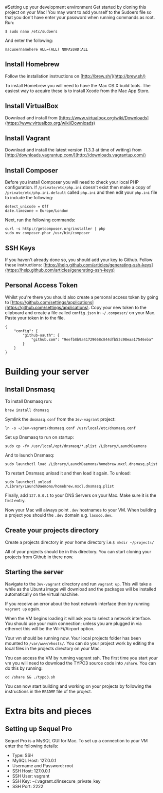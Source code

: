 #Setting up your development environment
Get started by cloning this project on your Mac!
You may want to add yourself to the Sudoers file so that you don't have enter your password when running commands as root. Run: 

	$ sudo nano /etc/sudoers

And enter the following:

	macusernamehere ALL=(ALL) NOPASSWD:ALL

## Install Homebrew

Follow the installation instructions on [http://brew.sh/](http://brew.sh/)

To install Homebrew you will need to have the Mac OS X build tools. The easiest way to acquire these is to install Xcode from the Mac App Store.

## Install VirtualBox

Download and install from [https://www.virtualbox.org/wiki/Downloads](https://www.virtualbox.org/wiki/Downloads)

## Install Vagrant

Download and install the latest version (1.3.3 at time of writing) from [http://downloads.vagrantup.com/](http://downloads.vagrantup.com/)

## Install Composer

Before you install Composer you will need to check your local PHP configuration. If `/private/etc/php.ini` doesn't exist then make a copy of `/private/etc/php.ini.default` called `php.ini` and then edit your `php.ini` file to include the following:

	detect_unicode = Off
	date.timezone = Europe/London

Next, run the following commands:

	curl -s http://getcomposer.org/installer | php
	sudo mv composer.phar /usr/bin/composer

## SSH Keys

If you haven't already done so, you should add your key to Github. Follow these instructions: [https://help.github.com/articles/generating-ssh-keys](https://help.github.com/articles/generating-ssh-keys)

## Personal Access Token

Whilst you're there you should also create a personal access token by going to [https://github.com/settings/applications](https://github.com/settings/applications). Copy your new token to the clipboard and create a file called `config.json` in `~/.composer/` on your Mac. Paste your token in to the file.

	{
	    "config": {
	        "github-oauth": {
	            "github.com": "9eefb8b9a41729668c844dfb53c98eaa17546eba"
	        }
	    }
	}

# Building your server

## Install Dnsmasq

To install Dnsmasq run:
	
	brew install dnsmasq

Symlink the `dnsmasq.conf` from the `3ev-vagrant` project:

	ln -s ~/3ev-vagrant/dnsmasq.conf /usr/local/etc/dnsmasq.conf

Set up Dnsmasq to run on startup:

	sudo cp -fv /usr/local/opt/dnsmasq/*.plist /Library/LaunchDaemons

And to launch Dnsmasq:

	sudo launchctl load /Library/LaunchDaemons/homebrew.mxcl.dnsmasq.plist

To restart Dnsmasq unload it and then load it again. To unload:

	sudo launchctl unload /Library/LaunchDaemons/homebrew.mxcl.dnsmasq.plist

Finally, add `127.0.0.1` to your DNS Servers on your Mac. Make sure it is the first entry.

Now your Mac will always point `.dev` hostnames to your VM. When building a project you should the `.dev` domain e.g. `lassco.dev`.

## Create your projects directory

Create a projects directory in your home directory i.e.`$ mkdir ~/projects/`

All of your projects should be in this directory. You can start cloning your projects from Github in there now.

## Starting the server

Navigate to the `3ev-vagrant` directory and run `vagrant up`. This will take a while as the Ubuntu image will download and the  packages will be installed automatically on the virtual machine. 

If you receive an error about the host network interface then try running `vagrant up` again.

When the VM begins loading it will ask you to select a network interface. You should use your main connection; unless you are plugged in via ethernet this will be the Wi-Fi/Airport option.

Your vm should be running now. Your local projects folder has been mounted to `/var/www/vhosts/`. You can do your project work by editing the local files in the projects directory on your Mac.

You can access the VM by running vagrant ssh. The first time you start your vm you will need to download the TYPO3 source code into `/share`. You can do this by running:

	cd /share && ./typo3.sh

You can now start building and working on your projects by following the instructions in the `README` file of the project.

# Extra bits and pieces

## Setting up Sequel Pro

Sequel Pro is a MySQL GUI for Mac. To set up a connection to your VM enter the following details:

- Type: SSH
- MySQL Host: 127.0.0.1
- Username and Password: root
- SSH Host: 127.0.0.1
- SSH User: vagrant
- SSH Key: ~/.vagrant.d/insecure\_private\_key
- SSH Port: 2222
